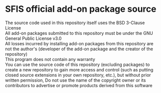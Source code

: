 # SFIS official add-on package source
The source code used in this repository itself uses the BSD 3-Clause License  
All add-on packages submitted to this repository must be under the GNU General Public License v3.0  
All losses incurred by installing add-on packages from this repository are not the author's (developer of the add-on package and the creator of the repository)  
This program does not contain any warranty  
You can use the source code of this repository (excluding packages) to create a new repository to gain more access and control (such as putting closed source extensions in your own repository, etc.), but without prior written permission, Do not use the name of the copyright owner or its contributors to advertise or promote products derived from this software  